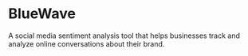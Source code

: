# BlueWave
A social media sentiment analysis tool that helps businesses track and analyze online conversations about their brand.
